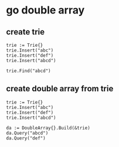 
# go double array

## create trie

```go:
trie := Trie{}
trie.Insert("abc")
trie.Insert("def")
trie.Insert("abcd")

trie.Find("abcd")
```


## create double array from trie

```go:
trie := Trie{}
trie.Insert("abc")
trie.Insert("def")
trie.Insert("abcd")

da := DoubleArray{}.Build(&trie)
da.Query("abcd")
da.Query("def")

```
